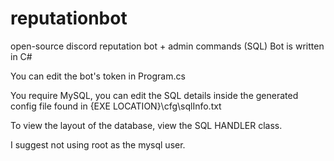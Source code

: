 # reputationbot
open-source discord reputation bot + admin commands (SQL)
Bot is written in C#

You can edit the bot's token in Program.cs

You require MySQL, you can edit the SQL details inside the generated config file found in {EXE LOCATION}\cfg\sqlInfo.txt

To view the layout of the database, view the SQL HANDLER class.

I suggest not using root as the mysql user.
